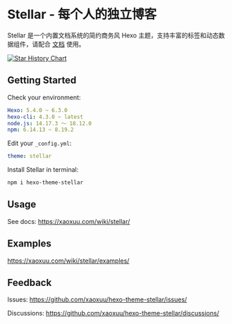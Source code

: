 # Stellar - 每个人的独立博客

Stellar 是一个内置文档系统的简约商务风 Hexo 主题，支持丰富的标签和动态数据组件，请配合 [文档](https://xaoxuu.com/wiki/stellar/) 使用。

[![Star History Chart](https://api.star-history.com/svg?repos=xaoxuu/hexo-theme-stellar&type=Date)](https://star-history.com/#xaoxuu/hexo-theme-stellar&Date)


## Getting Started

Check your environment:

```yaml
Hexo: 5.4.0 ~ 6.3.0
hexo-cli: 4.3.0 ~ latest
node.js: 14.17.3 ～ 18.12.0
npm: 6.14.13 ~ 8.19.2
```

Edit your `_config.yml`:

```yaml
theme: stellar
```

Install Stellar in terminal:

```bash
npm i hexo-theme-stellar
```

## Usage

See docs: https://xaoxuu.com/wiki/stellar/

## Examples

https://xaoxuu.com/wiki/stellar/examples/

## Feedback

Issues: https://github.com/xaoxuu/hexo-theme-stellar/issues/

Discussions: https://github.com/xaoxuu/hexo-theme-stellar/discussions/
